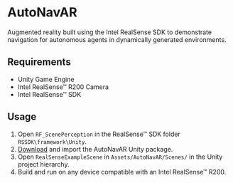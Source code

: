 # AutoNavAR
Augmented reality built using the Intel RealSense SDK to demonstrate navigation for autonomous agents in dynamically generated environments.

## Requirements

- Unity Game Engine
- Intel RealSense™ R200 Camera
- Intel RealSense™ SDK

## Usage

1. Open `RF_ScenePerception` in the RealSense™ SDK folder `RSSDK\framework\Unity`.
1. [Download](https://github.com/FantasmoStudios/AutoNavAR/releases) and import the AutoNavAR Unity package.
1. Open `RealSenseExampleScene` in `Assets/AutoNavAR/Scenes/` in the Unity project hierarchy.
1. Build and run on any device compatible with an Intel RealSense™ R200.
